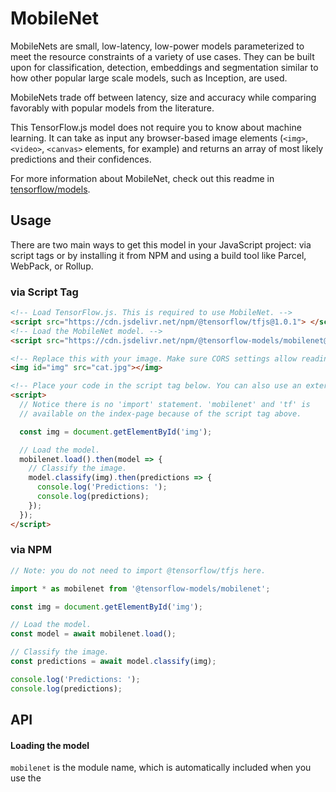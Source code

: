 # MobileNet

MobileNets are small, low-latency, low-power models parameterized to meet the resource constraints of a variety of use cases. They can be built upon for classification, detection, embeddings and segmentation similar to how other popular large scale models, such as Inception, are used.

MobileNets trade off between latency, size and accuracy while comparing favorably with popular models from the literature.

This TensorFlow.js model does not require you to know about machine learning.
It can take as input any browser-based image elements (`<img>`, `<video>`, `<canvas>`
elements, for example) and returns an array of most likely predictions and
their confidences.

For more information about MobileNet, check out this readme in
[tensorflow/models](https://github.com/tensorflow/models/blob/master/research/slim/nets/mobilenet_v1.md).

## Usage

There are two main ways to get this model in your JavaScript project: via script tags or by installing it from NPM and using a build tool like Parcel, WebPack, or Rollup.

### via Script Tag

```html
<!-- Load TensorFlow.js. This is required to use MobileNet. -->
<script src="https://cdn.jsdelivr.net/npm/@tensorflow/tfjs@1.0.1"> </script>
<!-- Load the MobileNet model. -->
<script src="https://cdn.jsdelivr.net/npm/@tensorflow-models/mobilenet@1.0.0"> </script>

<!-- Replace this with your image. Make sure CORS settings allow reading the image! -->
<img id="img" src="cat.jpg"></img>

<!-- Place your code in the script tag below. You can also use an external .js file -->
<script>
  // Notice there is no 'import' statement. 'mobilenet' and 'tf' is
  // available on the index-page because of the script tag above.

  const img = document.getElementById('img');

  // Load the model.
  mobilenet.load().then(model => {
    // Classify the image.
    model.classify(img).then(predictions => {
      console.log('Predictions: ');
      console.log(predictions);
    });
  });
</script>
```

### via NPM

```js
// Note: you do not need to import @tensorflow/tfjs here.

import * as mobilenet from '@tensorflow-models/mobilenet';

const img = document.getElementById('img');

// Load the model.
const model = await mobilenet.load();

// Classify the image.
const predictions = await model.classify(img);

console.log('Predictions: ');
console.log(predictions);
```

## API

#### Loading the model
`mobilenet` is the module name, which is automatically included when you use
the <script src> method. When using ES6 imports, mobilenet is the module.

```ts
mobilenet.load({
    version?: 1,
    alpha?: 0.25 | .50 | .75 | 1.0,
    modelUrl?: string
  }
)
```

Args:
- **version:** The MobileNet version number. Use 1 for [MobileNetV1](https://github.com/tensorflow/models/blob/master/research/slim/nets/mobilenet_v1.md), and 2 for [MobileNetV2](https://github.com/tensorflow/models/tree/master/research/slim/nets/mobilenet). Defaults to 1.
- **alpha:** Controls the width of the network, trading accuracy for performance. A smaller alpha decreases accuracy and increases performance. Defaults to 1.0.
- **modelUrl:** Optional param for specifying the custom model url or `tf.io.IOHandler` object.
Returns a `model` object.

#### Making a classification

You can make a classification with mobilenet without needing to create a Tensor
with `MobileNet.classify`, which takes an input image element and returns an
array with top classes and their probabilities.

If you want to use this for transfer learning, see the `infer` method.

This method exists on the model that is loaded from `mobilenet.load`.

```ts
model.classify(
  img: tf.Tensor3D | ImageData | HTMLImageElement |
      HTMLCanvasElement | HTMLVideoElement,
  topk?: number
)
```

Args:
- **img:** A Tensor or an image element to make a classification on.
- **topk:** How many of the top probabilities to return. Defaults to 3.

Returns a Promise that resolves to an array of classes and probabilities that looks like:

```js
[{
  className: "Egyptian cat",
  probability: 0.8380282521247864
}, {
  className: "tabby, tabby cat",
  probability: 0.04644153267145157
}, {
  className: "Siamese cat, Siamese",
  probability: 0.024488523602485657
}]
```

#### Getting embeddings

You can also get the embedding of an image to do transfer learning. The size
of the embedding depends on the alpha (width) of the model.

```ts
model.infer(
  img: tf.Tensor3D | ImageData | HTMLImageElement |
      HTMLCanvasElement | HTMLVideoElement,
  embedding = false
)
```

- **img:** A Tensor or an image element to make a classification on.
- **embedding:** If true, it returns the embedding. Otherwise it returns the 1000-dim unnormalized logits.
